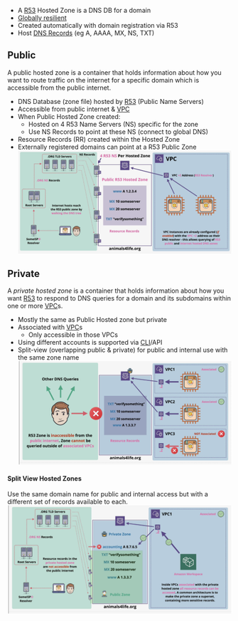 - A [R53](R53.md) Hosted Zone is a DNS DB for a domain
- [Globally resilient](../Fundamentals/Resilience.md#Global)
- Created automatically with domain registration via R53
- Host [DNS Records](DNS%20Record%20Types.md) (eg A, AAAA, MX, NS, TXT)
## Public
A public hosted zone is a container that holds information about how you want to route traffic on the internet for a specific domain which is accessible from the public internet.

- DNS Database (zone file) hosted by [R53](R53.md) (Public Name Servers)
- Accessible from public internet & [VPC](../Network/VPC/VPC.md)
- When Public Hosted Zone created:
	- Hosted on 4 R53 Name Servers (NS) specific for the zone
	- Use NS Records to point at these NS (connect to global DNS)
- Resource Records (RR) created within the Hosted Zone
- Externally registered domains can point at a R53 Public Zone
![Pasted image 20250316210640.png](_atts/Pasted%20image%2020250316210640.png)

## Private
A _private hosted zone_ is a container that holds information about how you want [R53](R53.md) to respond to DNS queries for a domain and its subdomains within one or more [VPC](../Network/VPC/VPC.md)s.

- Mostly the same as Public Hosted zone but private
- Associated with [VPC](../Network/VPC/VPC.md)s
	- Only accessible in those VPCs
- Using different accounts is supported via [CLI](../Misc/CLI.md)/API
- Split-view (overlapping public & private) for public and internal use with the same zone name
![Pasted image 20250316211350.png](_atts/Pasted%20image%2020250316211350.png)

#### Split View Hosted Zones
Use the same domain name for public and internal access but with a different set of records available to each.
![Pasted image 20250316211544.png](_atts/Pasted%20image%2020250316211544.png)
